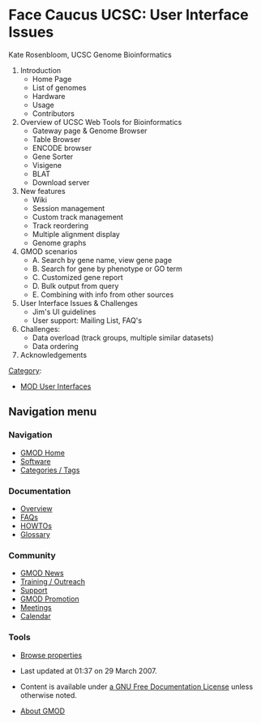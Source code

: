 



<span id="top"></span>




# <span dir="auto">Face Caucus UCSC: User Interface Issues</span>









Kate Rosenbloom, UCSC Genome Bioinformatics

1.  Introduction
    - Home Page
    - List of genomes
    - Hardware
    - Usage
    - Contributors
2.  Overview of UCSC Web Tools for Bioinformatics
    - Gateway page & Genome Browser
    - Table Browser
    - ENCODE browser
    - Gene Sorter
    - Visigene
    - BLAT
    - Download server
3.  New features
    - Wiki
    - Session management
    - Custom track management
    - Track reordering
    - Multiple alignment display
    - Genome graphs
4.  GMOD scenarios
    - A. Search by gene name, view gene page
    - B. Search for gene by phenotype or GO term
    - C. Customized gene report
    - D. Bulk output from query
    - E. Combining with info from other sources
5.  User Interface Issues & Challenges
    - Jim's UI guidelines
    - User support: Mailing List, FAQ's
6.  Challenges:
    - Data overload (track groups, multiple similar datasets)
    - Data ordering
7.  Acknowledgements




[Category](Special%3ACategories "Special%3ACategories"):

- [MOD User
  Interfaces](Category%3AMOD_User_Interfaces "Category%3AMOD User Interfaces")






## Navigation menu






### 





### Navigation



- <span id="n-GMOD-Home">[GMOD Home](Main_Page)</span>
- <span id="n-Software">[Software](GMOD_Components)</span>
- <span id="n-Categories-.2F-Tags">[Categories /
  Tags](Categories)</span>




### Documentation



- <span id="n-Overview">[Overview](Overview)</span>
- <span id="n-FAQs">[FAQs](Category%3AFAQ)</span>
- <span id="n-HOWTOs">[HOWTOs](Category%3AHOWTO)</span>
- <span id="n-Glossary">[Glossary](Glossary)</span>




### Community



- <span id="n-GMOD-News">[GMOD News](GMOD_News)</span>
- <span id="n-Training-.2F-Outreach">[Training /
  Outreach](Training_and_Outreach)</span>
- <span id="n-Support">[Support](Support)</span>
- <span id="n-GMOD-Promotion">[GMOD Promotion](GMOD_Promotion)</span>
- <span id="n-Meetings">[Meetings](Meetings)</span>
- <span id="n-Calendar">[Calendar](Calendar)</span>




### Tools

- <span id="t-smwbrowselink"><a href="Special%3ABrowse/Face_Caucus_UCSC%3A_User_Interface_Issues"
  rel="smw-browse">Browse properties</a></span>



- <span id="footer-info-lastmod">Last updated at 01:37 on 29 March
  2007.</span>
<!-- - <span id="footer-info-viewcount">9,951 page views.</span> -->
- <span id="footer-info-copyright">Content is available under
  <a href="http://www.gnu.org/licenses/fdl-1.3.html" class="external"
  rel="nofollow">a GNU Free Documentation License</a> unless otherwise
  noted.</span>

<!-- -->

- <span id="footer-places-about">[About
  GMOD](GMOD%3AAbout "GMOD%3AAbout")</span>

<!-- -->




